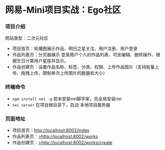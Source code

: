 <h1>网易-Mini项目实战：Ego社区</h1>
<h3>项目介绍</h3>
<p>网站类型：二次元社区</p>
<ul>
	<li>项目首页：轮播图展示作品、明日之星关注、用户注册、用户登录</li>
	<li>作品列表页：分页器展示 登录用户个人的作品列表、可坐编辑、删除操作、根据生日计算用户星座并显示。</li>
	<li>作品创建页：设置作品名称、标签、分类、权限、上传作品图片（支持批量上传、拖拽上传，限制单次上传图片的数量和大小）</li>
</ul>
<h3>终端命令</h3>
<ul>
	<li><code>npm install nei -g</code> 若未安装nei脚手架，先全局安装nei</li>
	<li><code>nei server</code> 在项目根目录下，启动 本地项目服务器</li>
</ul>
<h3>页面地址</h3>
<ul>
	<li>项目首页：<a href="http://localhost:8002/index">http://localhost:8002/index</a></li>
	<li>作品列表页：<a href="http://localhost:8002/works">>http://localhost:8002/works</a></li>
	<li>作品创建页：<a href="http://localhost:8002/works/create">>http://localhost:8002/works/create</a></li>
</ul>